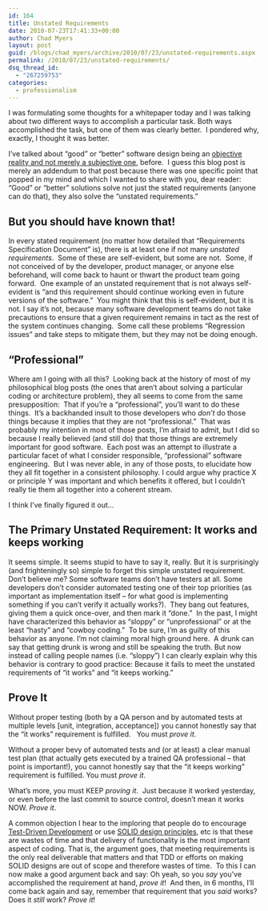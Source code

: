 ```yaml
---
id: 164
title: Unstated Requirements
date: 2010-07-23T17:41:33+00:00
author: Chad Myers
layout: post
guid: /blogs/chad_myers/archive/2010/07/23/unstated-requirements.aspx
permalink: /2010/07/23/unstated-requirements/
dsq_thread_id:
  - "267259753"
categories:
  - professionalism
---
```

I was formulating some thoughts for a whitepaper today and I was talking about two different ways to accomplish a particular task. Both ways accomplished the task, but one of them was clearly better.&#160; I pondered why, exactly, I thought it was better.

I’ve talked about “good” or “better” software design being an <a href="http://www.lostechies.com/blogs/chad_myers/archive/2008/08/18/good-design-is-not-subjective.aspx" target="_blank">objective reality and not merely a subjective one</a>, before.&#160; I guess this blog post is merely an addendum to that post because there was one specific point that popped in my mind and which I wanted to share with you, dear reader:&#160; “Good” or “better” solutions solve not just the stated requirements (anyone can do that), they also solve the “unstated requirements.”

## But you should have known that!

In every stated requirement (no matter how detailed that “Requirements Specification Document” is), there is at least one if not many _unstated requirements_.&#160; Some of these are self-evident, but some are not.&#160; Some, if not conceived of by the developer, product manager, or anyone else beforehand, will come back to haunt or thwart the product team going forward.&#160; One example of an unstated requirement that is not always self-evident is “and this requirement should continue working even in future versions of the software.”&#160; You might think that this is self-evident, but it is not. I say it’s not, because many software development teams do not take precautions to ensure that a given requirement remains in tact as the rest of the system continues changing.&#160; Some call these problems “Regression issues” and take steps to mitigate them, but they may not be doing enough.

## “Professional”

Where am I going with all this?&#160; Looking back at the history of most of my philosophical blog posts (the ones that aren’t about solving a particular coding or architecture problem), they all seems to come from the same presupposition:&#160; That if you’re a “professional”, you’ll want to do these things.&#160; It’s a backhanded insult to those developers who _don’t_ do those things because it implies that they are not “professional.”&#160; That was probably my intention in most of those posts, I’m afraid to admit, but I did so because I really believed (and still do) that those things are extremely important for good software.&#160; Each post was an attempt to illustrate a particular facet of what I consider responsible, “professional” software engineering.&#160; But I was never able, in any of those posts, to elucidate how they all fit together in a consistent philosophy. I could argue why practice X or principle Y was important and which benefits it offered, but I couldn’t really tie them all together into a coherent stream.

I think I’ve finally figured it out…

## The Primary Unstated Requirement: It works and keeps working

It seems simple. It seems stupid to have to say it, really. But it is surprisingly (and frighteningly so) simple to forget this simple unstated requirement.&#160; Don’t believe me? Some software teams don’t have testers at all. Some developers don’t consider automated testing one of their top priorities (as important as implementation itself – for what good is implementing something if you can’t verify it actually works?).&#160; They bang out features, giving them a quick once-over, and then mark it “done.”&#160; In the past, I might have characterized this behavior as “sloppy” or “unprofessional” or at the least “hasty” and “cowboy coding.”&#160; To be sure, I’m as guilty of this behavior as anyone. I’m not claiming moral high ground here.&#160; A drunk can say that getting drunk is wrong and still be speaking the truth. But now instead of calling people names (i.e. “sloppy”) I can clearly explain why this behavior is contrary to good practice: Because it fails to meet the unstated requirements of “it works” and “it keeps working.”

## Prove It

Without proper testing (both by a QA person and by automated tests at multiple levels [unit, integration, acceptance]) you cannot honestly say that the “it works” requirement is fulfilled.&#160;&#160; You must _prove it_.

Without a proper bevy of automated tests and (or at least) a clear manual test plan (that actually gets executed by a trained QA professional – that point is important!), you cannot honestly say that the “it keeps working” requirement is fulfilled. You must _prove it_.

What’s more, you must KEEP _proving it_.&#160; Just because it worked yesterday, or even before the last commit to source control, doesn’t mean it works NOW. _Prove it_.

A common objection I hear to the imploring that people do to encourage <a href="http://c2.com/cgi/wiki?TestDrivenDevelopment" target="_blank">Test-Driven Development</a> or use <a href="http://www.lostechies.com/blogs/chad_myers/archive/2008/03/07/pablo-s-topic-of-the-month-march-solid-principles.aspx" target="_blank">SOLID design principles</a>, etc is that these are wastes of time and that delivery of functionality is the most important aspect of coding. That is, the argument goes, that meeting requirements is the only real deliverable that matters and that TDD or efforts on making SOLID designs are out of scope and therefore wastes of time.&#160; To this I can now make a good argument back and say: Oh yeah, so you _say_ you’ve accomplished the requirement at hand, _prove it_!&#160; And then, in 6 months, I’ll come back again and say, remember that requirement that you _said_ works? Does it _still_ work? _Prove it_!
